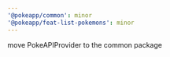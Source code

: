 ```yaml
---
'@pokeapp/common': minor
'@pokeapp/feat-list-pokemons': minor
---
```


move PokeAPIProvider to the common package
